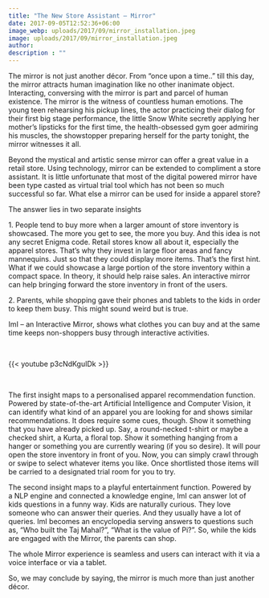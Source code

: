 ```yaml
---
title: "The New Store Assistant – Mirror"
date: 2017-09-05T12:52:36+06:00
image_webp: uploads/2017/09/mirror_installation.jpeg
image: uploads/2017/09/mirror_installation.jpeg
author: 
description : ""
---
```



The mirror is not just another décor. From “once upon a time..” till this day, the mirror attracts human imagination like no other inanimate object. Interacting, conversing with the mirror is part and parcel of human existence. The mirror is the witness of countless human emotions. The young teen rehearsing his pickup lines, the actor practicing their dialog for their first big stage performance, the little Snow White secretly applying her mother’s lipsticks for the first time, the health-obsessed gym goer admiring his muscles, the showstopper preparing herself for the party tonight, the mirror witnesses it all.

Beyond the mystical and artistic sense mirror can offer a great value in a retail store. Using technology, mirror can be extended to compliment a store assistant. It is little unfortunate that most of the digital powered mirror have been type casted as virtual trial tool which has not been so much successful so far. What else a mirror can be used for inside a apparel store?

The answer lies in two separate insights

1\. People tend to buy more when a larger amount of store inventory is showcased. The more you get to see, the more you buy. And this idea is not any secret Enigma code. Retail stores know all about it, especially the apparel stores. That’s why they invest in large floor areas and fancy mannequins. Just so that they could display more items. That’s the first hint. What if we could showcase a large portion of the store inventory within a compact space. In theory, it should help raise sales. An interactive mirror can help bringing forward the store inventory in front of the users.

2. Parents, while shopping gave their phones and tablets to the kids in order to keep them busy. This might sound weird but is true.

ImI – an Interactive Mirror, shows what clothes you can buy and at the same time keeps non-shoppers busy through interactive activities.

&nbsp;
&nbsp;

{{< youtube p3cNdKguIDk >}}

&nbsp;
&nbsp;


The first insight maps to a personalised apparel recommendation function. Powered by state-of-the-art Artificial Intelligence and Computer Vision, it can identify what kind of an apparel you are looking for and shows similar recommendations. It does require some cues, though. Show it something that you have already picked up. Say, a round-necked t-shirt or maybe a checked shirt, a Kurta, a floral top. Show it something hanging from a hanger or something you are currently wearing (if you so desire). It will pour open the store inventory in front of you. Now, you can simply crawl through or swipe to select whatever items you like. Once shortlisted those items will be carried to a designated trial room for you to try.

The second insight maps to a playful entertainment function. Powered by a NLP engine and connected a knowledge engine, ImI can answer lot of kids questions in a funny way. Kids are naturally curious. They love someone who can answer their queries. And they usually have a lot of queries. ImI becomes an encyclopedia serving answers to questions such as, “Who built the Taj Mahal?”, “What is the value of Pi?”. So, while the kids are engaged with the Mirror, the parents can shop.

The whole Mirror experience is seamless and users can interact with it via a voice interface or via a tablet.

So, we may conclude by saying, the mirror is much more than just another décor.
